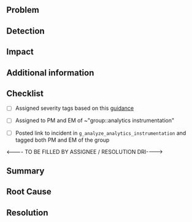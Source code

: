 <!-- Please complete the template below as best as you can. Make sure to check if this issue has already been raised by someone else first to avoid duplication. 

For each section below, please add screenshots or links or anything that may help visual learners understand the problem better, even if this takes you an extra minute or two this is a great help to some folks.

https://www.learning-styles-online.com/style/visual-spatial/

-->

## Problem
<!-- High level overview of the Incident -->

## Detection

<!-- How did we learn of the problem? System Error? User? -->

## Impact

<!-- Who was impacted and how were they impacted?
Please include Teams, Users, Automations, Processes -->


## Additional information

<!-- Please fill out any additonal information that may help with resolution -->


## Checklist
<!-- Please ensure all of the below steps are taken -->

* [ ] Assigned severity tags based on this [guidance](https://about.gitlab.com/handbook/engineering/development/analytics/analytics-instrumentation/#incident-detection)
* [ ] Assigned to PM and EM of ~"group::analytics instrumentation"
* [ ] Posted link to incident in `g_analyze_analytics_instrumentation` and tagged both PM and EM of the group


<---- TO BE FILLED BY ASSIGNEE / RESOLUTION DRI---->
<!-- The intention of this section is to give stakeholders a high level summary of the issue with whatever information we have at the point of closing the issue or providing a quick fix. For a deeper analysis of the root cause and how we can avoid such incidents in the future please use the RCA template as outlined in the handbook incident resolution guidance and link the issue here -->

## Summary
<!-- Overall summary of the issue -->

## Root Cause

<!-- To be filled by the assignee. What caused this incident? Link to RCA issue if needed -->

## Resolution
<!-- To be filled by assignee.Has the issue been resolved? How? Please include any relevant issue and/or MR links in the description -->




